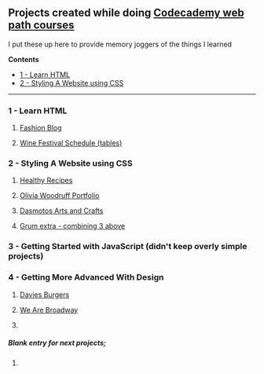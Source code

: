 Projects created while doing [Codecademy web path courses](https://www.codecademy.com/learn/paths/web-development) 
-------------------------------------------

I put these up here to provide memory joggers of the things I learned

**Contents**
<!-- @import "[TOC]" {cmd="toc" depthFrom=1 depthTo=6 orderedList=false} -->

<!-- code_chunk_output -->

* [1 - Learn HTML](#1-learn-html)
* [2 - Styling A Website using CSS](#2-styling-a-website-using-css)

<!-- /code_chunk_output -->

---

### 1 - Learn HTML

1. [Fashion Blog](https://grumbit.github.io/webPathProjects/1_Learn_HTML/1_Fashion_Blog/index.html)

1. [Wine Festival Schedule (tables)](https://grumbit.github.io/webPathProjects/blob/master/1_Learn_HTML/2_Wine_Festival_Schedule_(tables)/index.html)

### 2 - Styling A Website using CSS

1. [Healthy Recipes](https://grumbit.github.io/webPathProjects/blob/master/2_Styling_A_Website_Using_CSS/1_Healthy_Recipes_(lists)/index.html)

1. [Olivia Woodruff Portfolio](https://grumbit.github.io/webPathProjects/blob/master/2_Styling_A_Website_Using_CSS/2_Olivia_Woodruff_Portfolio/index.html)

1. [Dasmotos Arts and Crafts](https://grumbit.github.io/webPathProjects/blob/master/2_Styling_A_Website_Using_CSS/3_Dasmotos_Arts_and_Crafts/index.html)

1. [Grum extra - combining 3 above](https://grumbit.github.io/webPathProjects/blob/master/2_Styling_A_Website_Using_CSS/Grum_combined/index.html)

### 3 - Getting Started with JavaScript (didn't keep overly simple projects)

### 4 - Getting More Advanced With Design

1. [Davies Burgers](https://grumbit.github.io/webPathProjects/4_Getting_More_Advanced_With_Design/1_Davies_Burgers_(box_model_basics)/index.html)

1. [We Are Broadway](https://grumbit.github.io/webPathProjects/blob/master/4_Getting_More_Advanced_With_Design/2_We_Are_Broadway_(display_and_position)/index.html)

1. [](https://grumbit.github.io/webPathProjects/blob/master/4_Getting_More_Advanced_With_Design//index.html)







##### Blank entry for next projects;
1. [](https://grumbit.github.io/webPathProjects/blob/master//index.html)

